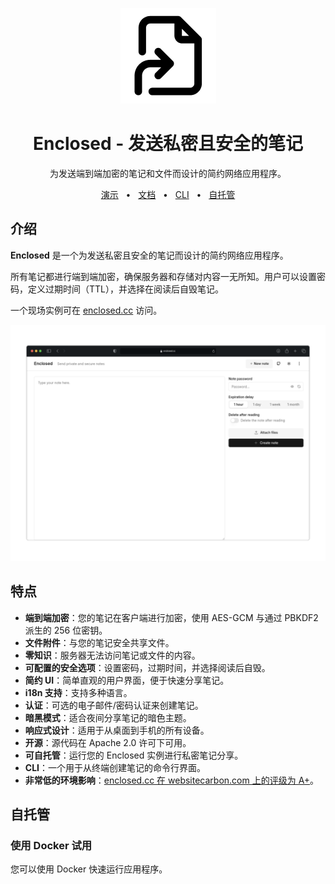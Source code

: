 <p align="center">
<picture>
    <source srcset="./.github/icon-dark.png" media="(prefers-color-scheme: light)">
    <source srcset="./.github/icon-light.png" media="(prefers-color-scheme: dark)">
    <img src="./.github/icon-dark.png" alt="头部横幅">
</picture>
</p>

<h1 align="center">
  Enclosed - 发送私密且安全的笔记
</h1>
<p align="center">
  为发送端到端加密的笔记和文件而设计的简约网络应用程序。
</p>

<p align="center">
  <a href="https://enclosed.cc">演示</a>
  <span>&nbsp;&nbsp;•&nbsp;&nbsp;</span>
  <a href="https://docs.enclosed.cc">文档</a>
  <span>&nbsp;&nbsp;•&nbsp;&nbsp;</span>
  <a href="https://www.npmjs.com/package/@enclosed/cli">CLI</a>
  <span>&nbsp;&nbsp;•&nbsp;&nbsp;</span>
  <a href="https://docs.enclosed.cc/self-hosting/docker">自托管</a>
</p>

## 介绍

**Enclosed** 是一个为发送私密且安全的笔记而设计的简约网络应用程序。

所有笔记都进行端到端加密，确保服务器和存储对内容一无所知。用户可以设置密码，定义过期时间（TTL），并选择在阅读后自毁笔记。

一个现场实例可在 [enclosed.cc](https://enclosed.cc) 访问。

[![Enclosed](./.github/enclosed-mockup.png)](https://enclosed.cc)

## 特点

- **端到端加密**：您的笔记在客户端进行加密，使用 AES-GCM 与通过 PBKDF2 派生的 256 位密钥。
- **文件附件**：与您的笔记安全共享文件。
- **零知识**：服务器无法访问笔记或文件的内容。
- **可配置的安全选项**：设置密码，过期时间，并选择阅读后自毁。
- **简约 UI**：简单直观的用户界面，便于快速分享笔记。
- **i18n 支持**：支持多种语言。
- **认证**：可选的电子邮件/密码认证来创建笔记。
- **暗黑模式**：适合夜间分享笔记的暗色主题。
- **响应式设计**：适用于从桌面到手机的所有设备。
- **开源**：源代码在 Apache 2.0 许可下可用。
- **可自托管**：运行您的 Enclosed 实例进行私密笔记分享。
- **CLI**：一个用于从终端创建笔记的命令行界面。
- **非常低的环境影响**：[enclosed.cc 在 websitecarbon.com 上的评级为 A+](https://www.websitecarbon.com/website/enclosed-cc/)。

## 自托管

### 使用 Docker 试用

您可以使用 Docker 快速运行应用程序。
